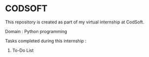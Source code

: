 # CODSOFT

This repository is created as part of my virtual internship at CodSoft.

Domain : Python programming

Tasks completed during this internship : 
1. To-Do List

